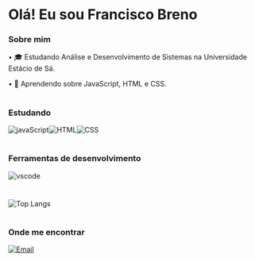 <h1 align="left"> Olá! Eu sou Francisco Breno </h1>

### Sobre mim
<p>• 🎓 Estudando Análise e Desenvolvimento de Sistemas na Universidade Estácio de Sá. </p>
<p>• 🌱 Aprendendo sobre JavaScript, HTML e CSS. </p>

<h1></h1>

### Estudando 

![javaScript](https://camo.githubusercontent.com/9d07c04bdd98c662d5df9d4e1cc1de8446ffeaebca330feb161f1fb8e1188204/68747470733a2f2f696d672e736869656c64732e696f2f62616467652f4a6176615363726970742d4637444631453f7374796c653d666f722d7468652d6261646765266c6f676f3d6a617661736372697074266c6f676f436f6c6f723d626c61636b)![HTML](https://camo.githubusercontent.com/d63d473e728e20a286d22bb2226a7bf45a2b9ac6c72c59c0e61e9730bfe4168c/68747470733a2f2f696d672e736869656c64732e696f2f62616467652f48544d4c352d4533344632363f7374796c653d666f722d7468652d6261646765266c6f676f3d68746d6c35266c6f676f436f6c6f723d7768697465)![CSS](https://camo.githubusercontent.com/3a0f693cfa032ea4404e8e02d485599bd0d192282b921026e89d271aaa3d7565/68747470733a2f2f696d672e736869656c64732e696f2f62616467652f435353332d3135373242363f7374796c653d666f722d7468652d6261646765266c6f676f3d63737333266c6f676f436f6c6f723d7768697465) 

<h1></h1>

### Ferramentas de desenvolvimento

![vscode](https://camo.githubusercontent.com/cb7e7d7f5928de54079688f71a4b3904fc52d7bced80a788b8ed1463e903e87d/68747470733a2f2f696d672e736869656c64732e696f2f62616467652f7673636f64652d3432383546343f7374796c653d666f722d7468652d6261646765266c6f676f3d7673636f6465266c6f676f436f6c6f723d7768697465)

<h1></h1>

![Top Langs](https://github-readme-stats.vercel.app/api/top-langs/?username=BrenoLira01&langs_count=8)

<h1></h1> 

### Onde me encontrar 

[![Email](https://img.shields.io/badge/Gmail-D14836?style=for-the-badge&logo=gmail&logoColor=white)](mailto:franciscobrenolira@gmail.com)
